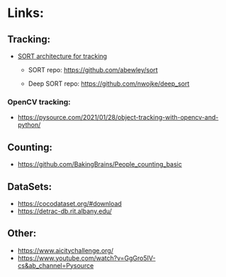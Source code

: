 # Links:

## Tracking:

* [SORT architecture for tracking](https://arxiv.org/pdf/1602.00763.pdf)

    * SORT repo:  https://github.com/abewley/sort

    * Deep SORT repo: https://github.com/nwojke/deep_sort

### OpenCV tracking:

* https://pysource.com/2021/01/28/object-tracking-with-opencv-and-python/

## Counting:

* https://github.com/BakingBrains/People_counting_basic


## DataSets:

* https://cocodataset.org/#download
* https://detrac-db.rit.albany.edu/

## Other:

* https://www.aicitychallenge.org/
* https://www.youtube.com/watch?v=GgGro5IV-cs&ab_channel=Pysource